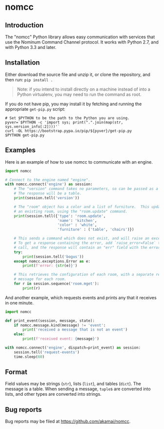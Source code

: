 # nomcc

## Introduction

The "nomcc" Python library allows easy communication with services that use
the Nominum Command Channel protocol.  It works with Python 2.7, and
with Python 3.3 and later.

## Installation

Either download the source file and unzip it, or clone the repository,
and then run:
`pip install .`

> Note: if you intend to install directly on a machine instead of
> into a Python virtualenv, you may need to run the command as root.

If you do not have pip, you may install it by fetching and running the
appropriate `get-pip.py` script:

```
# Set $PYTHON to be the path to the Python you are using.
pyver=`$PYTHON -c 'import sys; print(".".join(map(str, sys.version_info[:2])))'`
curl -OL https://bootstrap.pypa.io/pip/${pyver}/get-pip.py
$PYTHON get-pip.py
```

## Examples

Here is an example of how to use nomcc to communicate with an engine.

```python
import nomcc

# Connect to the engine named "engine".
with nomcc.connect('engine') as session:
    # The "version" command takes no parameters, so can be passed as a string.
    # The response will be a table.
    print(session.tell('version'))

    # The "room" object has a color and a list of furniture.  This updates
    # an existing room, using the "room.update" command.
    print(session.tell({'type': 'room.update',
                        'name': 'kitchen',
                        'color' : 'white',
                        'furniture' : ('table', 'chairs')})

    # This sends a command which does not exist, and will raise an exception.
    # To get a response containing the error, add `raise_error=False` to the
    # call, and the response will contain an "err" field with the error.
    try:
        print(session.tell('bogus'))
    except nomcc.exceptions.Error as e:
        print(f'error: {str(e)}')

    # This retrieves the configuration of each room, with a separate response
    # message for each room.
    for r in session.sequence('room.mget'):
        print(r)
```

And another example, which requests events and prints any that it receives in
one minute.

```python
import nomcc

def print_event(session, message, state):
    if nomcc.message.kind(message) != 'event':
        print('received a message that is not an event')
    else:
        print(f'received event: {message}')

with nomcc.connect('engine', dispatch=print_event) as session:
    session.tell('request-events')
    time.sleep(60)
```

## Format

Field values may be strings (`str`), lists (`list`), and tables (`dict`).  The
message is a table.  When sending a message, `tuple`s are converted into lists,
and other types are converted into strings.

## Bug reports

Bug reports may be filed at https://github.com/akamai/nomcc.
